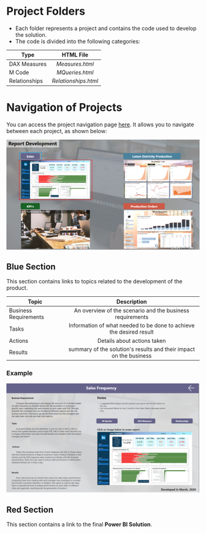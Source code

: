 # Project Folders
+ Each folder represents a project and contains the code used to develop the solution.
+ The code is divided into the following categories:

| Type | HTML File |
| ------------- |:-------------:|
| DAX Measures | *Measures.html* |
| M Code | *MQueries.html* |
| Relationships | *Relationships.html* |

# Navigation of Projects
You can access the project navigation page [here](). It allows you to navigate between each project, as shown below:

![Project Navigation](./Navigation%20Projects.png)

## Blue Section
This section contains links to topics related to the development of the product.

| Topic | Description |
| ------------- |:-------------:|
| Business Requirements | An overview of the scenario and the business requirements |
| Tasks | Information of what needed to be done to achieve the desired result |
| Actions | Details about actions taken |
| Results | summary of the solution's results and their impact on the business |

### Example
![Example of Project Topics](./Project%20Topics%20Example.png)

## Red Section
This section contains a link to the final **Power BI Solution**.
